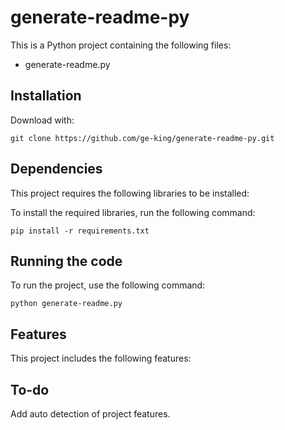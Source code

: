 # generate-readme-py

This is a Python project containing the following files:

- generate-readme.py


## Installation

Download with:

```
git clone https://github.com/ge-king/generate-readme-py.git
```
## Dependencies

This project requires the following libraries to be installed:

To install the required libraries, run the following command:

```
pip install -r requirements.txt
```


## Running the code

To run the project, use the following command:

```
python generate-readme.py
```

## Features

This project includes the following features:

## To-do

Add auto detection of project features.
